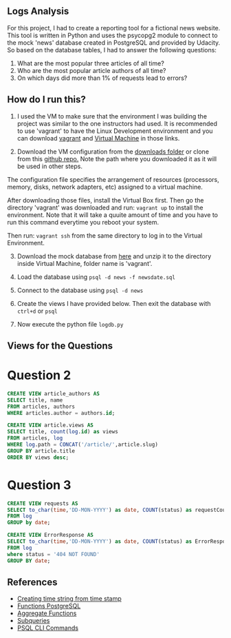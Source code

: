 ## Logs Analysis
For this project, I had to create a reporting tool for a fictional news website. This tool is written in Python and uses the psycopg2 module to connect to the mock 'news' database created in PostgreSQL and provided by Udacity.  So based on the database tables, I had to answer the following questions:

 1. What are the most popular three articles of all time?
 2. Who are the most popular article authors of all time?
 3. On which days did more than 1% of requests lead to errors?

## How do I run this?
1. I used the VM to make sure that the environment I was building the project was similar to the one instructors had used. It is recommended to use 'vagrant' to have the Linux Development environment and you can download [vagrant](https://www.vagrantup.com/) and [Virtual Machine](https://www.virtualbox.org/wiki/Download_Old_Builds_5_1) in those links.

2. Download the VM configuration from the [downloads folder](https://github.com/metalwihen/udacity-full-stack-nanodegree-projects/blob/master/Project3/downloads) or clone from this [github repo.](https://github.com/udacity/fullstack-nanodegree-vm) Note the path where you downloaded it as it will be used in other steps.

The configuration file specifies the arrangement of resources (processors, memory, disks, network adapters, etc) assigned to a virtual machine.

After downloading those files, install the Virtual Box first. Then go the directory 'vagrant' was downloaded and run:
`vagrant up`
to install the environment. Note that it will take a quuite amount of time and you have to run this command everytime you reboot your system.

Then run:
`vagrant ssh`
from the same directory to log in to the Virtual Environment.

3. Download the mock database from [here](https://d17h27t6h515a5.cloudfront.net/topher/2016/August/57b5f748_newsdata/newsdata.zip) and unzip it to the directory inside Virtual Machine, folder name is 'vagrant'. 

4. Load the database using `psql -d news -f newsdate.sql`

5. Connect to the database using  `psql -d news`

6. Create the views I have provided below. Then exit the database with `ctrl+d` or `psql`

7. Now execute the python file `logdb.py`


## Views for the Questions

# Question 2 
``` sql
CREATE VIEW article_authors AS
SELECT title, name
FROM articles, authors
WHERE articles.author = authors.id;

CREATE VIEW article.views AS 
SELECT title, count(log.id) as views
FROM articles, log
WHERE log.path = CONCAT('/article/',article.slug)
GROUP BY article.title
ORDER BY views desc;
```

# Question 3
```sql
CREATE VIEW requests AS
SELECT to_char(time,'DD-MON-YYYY') as date, COUNT(status) as requestCount
FROM log
GROUP by date;

CREATE VIEW ErrorResponse AS 
SELECT to_char(time,'DD-MON-YYYY') as date, COUNT(status) as ErrorResponseCount
FROM log
where status = '404 NOT FOUND'
GROUP BY date;
```

## References

- [Creating time string from time stamp](http://www.postgresqltutorial.com/postgresql-to_char/)
- [Functions PostgreSQL](https://www.postgresql.org/docs/12/functions.html)
- [Aggregate Functions](https://www.postgresql.org/docs/9.5/static/functions-aggregate.html)
- [Subqueries](https://www.postgresql.org/docs/9.4/static/functions-subquery.html)
- [PSQL CLI Commands](https://www.postgresql.org/docs/9.2/static/app-psql.html)
